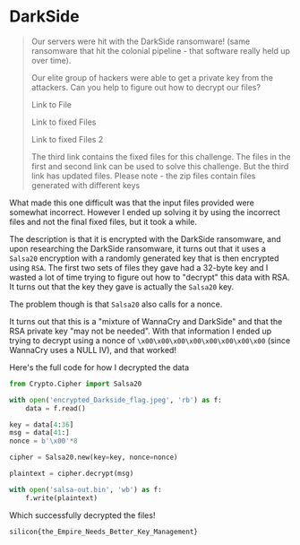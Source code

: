 # DarkSide

> Our servers were hit with the DarkSide ransomware! (same ransomware that hit the colonial pipeline - that software really held up over time).
> 
> Our elite group of hackers were able to get a private key from the attackers. Can you help to figure out how to decrypt our files?
> 
> Link to File
> 
> Link to fixed Files
> 
> Link to fixed Files 2
> 
> The third link contains the fixed files for this challenge. The files in the first and second link can be used to solve this challenge. But the third link has updated files. Please note - the zip files contain files generated with different keys

What made this one difficult was that the input files provided were somewhat incorrect. However I ended up solving it by using the incorrect files and not the final fixed files, but it took a while.

The description is that it is encrypted with the DarkSide ransomware, and upon researching the DarkSide ransomware, it turns out that it uses a `Salsa20` encryption with a randomly generated key that is then encrypted using `RSA`. The first two sets of files they gave had a 32-byte key and I wasted a lot of time trying to figure out how to "decrypt" this data with RSA. It turns out that the key they gave is actually the `Salsa20` key.

The problem though is that `Salsa20` also calls for a nonce.

It turns out that this is a "mixture of WannaCry and DarkSide" and that the RSA private key "may not be needed". With that information I ended up trying to decrypt using a nonce of `\x00\x00\x00\x00\x00\x00\x00\x00` (since WannaCry uses a NULL IV), and that worked!

Here's the full code for how I decrypted the data

```python
from Crypto.Cipher import Salsa20

with open('encrypted_Darkside_flag.jpeg', 'rb') as f:
    data = f.read()

key = data[4:36]
msg = data[41:]
nonce = b'\x00'*8

cipher = Salsa20.new(key=key, nonce=nonce)

plaintext = cipher.decrypt(msg)

with open('salsa-out.bin', 'wb') as f:
	f.write(plaintext)
```

Which successfully decrypted the files!

```
silicon{the_Empire_Needs_Better_Key_Management}
```
